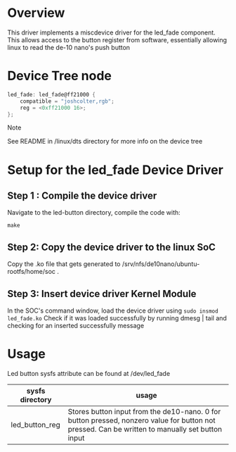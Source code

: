 # Overview

This driver implements a miscdevice driver for the led_fade component. This allows access to the button register from software, essentially allowing linux to read the de-10 nano's push button

# Device Tree node

```c
led_fade: led_fade@ff21000 {
    compatible = "joshcolter,rgb";
    reg = <0xff21000 16>;
};
```

>[!NOTE] 
>See README in \/linux\/dts directory for more info on the device tree

# Setup for the led_fade Device Driver

## Step 1 : Compile the device driver

Navigate to the led-button directory, compile the code with: 

```make```

## Step 2: Copy the device driver to the linux SoC

Copy the .ko file that gets generated to /srv/nfs/de10nano/ubuntu-rootfs/home/soc .

## Step 3: Insert device driver Kernel Module

In the SOC's command window, load the device driver using
```sudo insmod led_fade.ko``` 
Check if it was loaded successfully by running dmesg | tail and checking for an inserted successfully message

# Usage
Led button sysfs attribute can be found at /dev/led_fade

|sysfs directory| usage|
|---------------|------|
|led_button_reg| Stores button input from the de10-nano. 0 for button pressed, nonzero value for button not pressed. Can be written to manually set button input|
